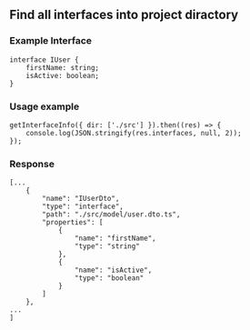 ## Find all interfaces into project diractory

### Example Interface

```
interface IUser {
	firstName: string;
	isActive: boolean;
}
```

### Usage example

```
getInterfaceInfo({ dir: ['./src'] }).then((res) => {
    console.log(JSON.stringify(res.interfaces, null, 2));
});
```

### Response

```
[...
	{
		"name": "IUserDto",
		"type": "interface",
		"path": "./src/model/user.dto.ts",
		"properties": [
			{
				"name": "firstName",
				"type": "string"
			},
			{
				"name": "isActive",
				"type": "boolean"
			}
		]
	},
...
]
```
